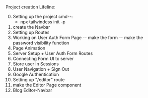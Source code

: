 #

Project creation Lifeline:

0. Setting up the project
   cmd--:
   - npx tailwindcss init -p
1. create the Navbar
2. Setting up Routes
3. Working on User Auth Form Page
   -- make the form
   -- make the password visibility function
4. Page Animation
5. Server Setup + User Auth Form Routes
6. Connecting Form UI to server
7. Store user in Sessions
8. User Navigation + SIgn Out
9. Google Authentication
10. Setting up "/editor" route
11. make the Editor Page component
12. Blog Editor-Navbar
